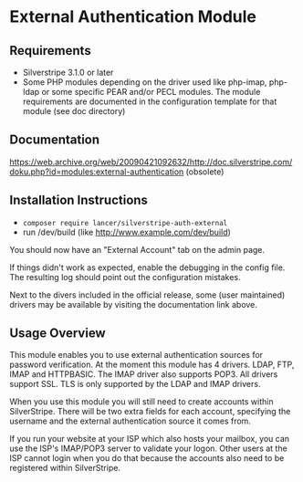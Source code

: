 # External Authentication Module

## Requirements

* Silverstripe 3.1.0 or later
* Some PHP modules depending on the driver used like php-imap, php-ldap or
  some specific PEAR and/or PECL modules. The module requirements are
  documented in the configuration template for that module (see doc directory)


## Documentation

<https://web.archive.org/web/20090421092632/http://doc.silverstripe.com/doku.php?id=modules:external-authentication> (obsolete)


## Installation Instructions

* `composer require lancer/silverstripe-auth-external`
* run /dev/build  (like http://www.example.com/dev/build)

You should now have an "External Account" tab on the admin page.

If things didn't work as expected, enable the debugging in the config file.
The resulting log should point out the configuration mistakes.

Next to the divers included in the official release, some (user maintained)
drivers may be available by visiting the documentation link above.


## Usage Overview

This module enables you to use external authentication sources for password
verification. At the moment this module has 4 drivers. LDAP, FTP, IMAP and
HTTPBASIC. The IMAP driver also supports POP3. All drivers support SSL. TLS
is only supported by the LDAP and IMAP drivers.

When you use this module you will still need to create accounts within
SilverStripe. There will be two extra fields for each account, specifying the
username and the external authentication source it comes from.

If you run your website at your ISP which also hosts your mailbox, you can use
the ISP's IMAP/POP3 server to validate your logon. Other users at the ISP
cannot login when you do that because the accounts also need to be registered
within SilverStripe.
